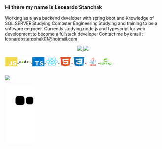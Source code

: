 ### Hi there my name is Leonardo Stanchak

Working as a java backend developer with spring boot and Knowledge of SQL SERVER
Studying Computer Engineering
Studying and training to be a software engineer.
Currently studying node.js and typescript for web development to become a fullstack developer
Contact me by email : leonardostancxhak01@hotmail.com

<div align="center">
  <a href="https://github.com/LeonardoStanchak">
  <img height="180em" src="https://github-readme-stats.vercel.app/api?username=LeonardoStanchak&show_icons=true&theme=dark&include_all_commits=true&count_private=true"/>
  <img height="180em" src="https://github-readme-stats.vercel.app/api/top-langs/?username=LeonardoStanchak&layout=compact&langs_count=7&theme=dark"/>
</div>
<div style="display: inline_block"><br>
  <img align="center" alt="Leo-Js" height="30" width="40" src="https://raw.githubusercontent.com/devicons/devicon/master/icons/javascript/javascript-plain.svg">
  <img align="center" alt="Leo-NODE" height="30" width="40" src="https://raw.githubusercontent.com/devicons/devicon/master/icons/nodejs/nodejs-original-wordmark.svg">
  <img align="center" alt="Leo-Ts" height="30" width="40" src="https://raw.githubusercontent.com/devicons/devicon/master/icons/typescript/typescript-plain.svg">
  <img align="center" alt="Leo-React" height="30" width="40" src="https://raw.githubusercontent.com/devicons/devicon/master/icons/react/react-original.svg">
  <img align="center" alt="Leo-HTML" height="30" width="40" src="https://raw.githubusercontent.com/devicons/devicon/master/icons/html5/html5-original.svg">
  <img align="center" alt="Leo-CSS" height="30" width="40" src="https://raw.githubusercontent.com/devicons/devicon/master/icons/css3/css3-original.svg">
  <img align="center" alt="Leo-JAVA" height="30" width="40" src="https://github.com/devicons/devicon/blob/master/icons/java/java-original-wordmark.svg">
  <img align="center" alt="Leo-SPRING" height="30" width="40" src="https://github.com/devicons/devicon/blob/master/icons/spring/spring-original-wordmark.svg">
  
  
</div>
  
  ##
 
<div> 
  <a href="https://www.linkedin.com/in/leonardo-stanchak-21b9141a4/" target="_blank"><img src="https://img.shields.io/badge/-LinkedIn-%230077B5?style=for-the-badge&logo=linkedin&logoColor=white" target="_blank"></a> 
 
  ![Snake animation](https://github.com/rafaballerini/rafaballerini/blob/output/github-contribution-grid-snake.svg)
 
</div>
